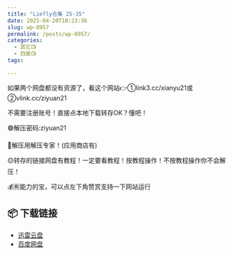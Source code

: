 ```yaml
---
title: "Liefly合集 25-35"
date: 2025-04-20T18:23:36
slug: wp-8957
permalink: /posts/wp-8957/
categories:
  - 其它📺
  - 四爱📺
tags:

---
```


如果两个网盘都没有资源了，看这个网站👉①link3.cc/xianyu21或②vlink.cc/ziyuan21

不需要注册账号！直接点本地下载转存OK？懂吧！

🟢解压密码:ziyuan21

🔵解压用解压专家！(应用商店有)

🟡转存的链接网盘有教程！一定要看教程！按教程操作！不按教程操作你不会解压！

💰🈶能力的宝，可以点左下角赞赏支持一下网站运行

## 📦 下载链接
- [迅雷云盘](https://blziyuan21.com/pay-download/8957?key=cc0af78bc0&down_id=0)
- [百度网盘](https://blziyuan21.com/pay-download/8957?key=cc0af78bc0&down_id=1)

